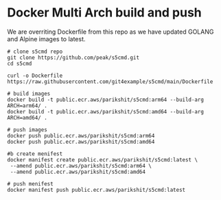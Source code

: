 
# Docker Multi Arch build and push

We are overriting Dockerfile from this repo as we have updated GOLANG and Alpine images to latest. 

```
# clone s5cmd repo
git clone https://github.com/peak/s5cmd.git
cd s5cmd

curl -o Dockerfile https://raw.githubusercontent.com/git4example/s5cmd/main/Dockerfile

# build images
docker build -t public.ecr.aws/parikshit/s5cmd:arm64 --build-arg ARCH=arm64/ .
docker build -t public.ecr.aws/parikshit/s5cmd:amd64 --build-arg ARCH=amd64/ .

# push images
docker push public.ecr.aws/parikshit/s5cmd:arm64
docker push public.ecr.aws/parikshit/s5cmd:amd64

#b create menifest
docker manifest create public.ecr.aws/parikshit/s5cmd:latest \
 --amend public.ecr.aws/parikshit/s5cmd:arm64 \
 --amend public.ecr.aws/parikshit/s5cmd:amd64

# push menifest
docker manifest push public.ecr.aws/parikshit/s5cmd:latest
```
